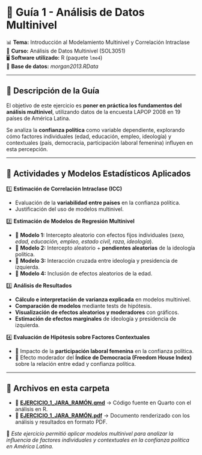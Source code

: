 # 📂 Guía 1 - Análisis de Datos Multinivel  

📊 **Tema:** Introducción al Modelamiento Multinivel y Correlación Intraclase  
📅 **Curso:** Análisis de Datos Multinivel (SOL3051)  
🖥 **Software utilizado:** R (paquete `lme4`)  
📂 **Base de datos:** *morgan2013.RData*  

---

## 📖 **Descripción de la Guía**  
El objetivo de este ejercicio es **poner en práctica los fundamentos del análisis multinivel**, utilizando datos de la encuesta LAPOP 2008 en 19 países de América Latina.  

Se analiza la **confianza política** como variable dependiente, explorando cómo factores individuales (edad, educación, empleo, ideología) y contextuales (país, democracia, participación laboral femenina) influyen en esta percepción.  

---

## 🎯 **Actividades y Modelos Estadísticos Aplicados**  

1️⃣ **Estimación de Correlación Intraclase (ICC)**  
   - Evaluación de la **variabilidad entre países** en la confianza política.  
   - Justificación del uso de modelos multinivel.  

2️⃣ **Estimación de Modelos de Regresión Multinivel**  
   - 📌 **Modelo 1:** Intercepto aleatorio con efectos fijos individuales (*sexo, edad, educación, empleo, estado civil, raza, ideología*).  
   - 📌 **Modelo 2:** Intercepto aleatorio + **pendientes aleatorias** de la ideología política.  
   - 📌 **Modelo 3:** Interacción cruzada entre ideología y presidencia de izquierda.  
   - 📌 **Modelo 4:** Inclusión de efectos aleatorios de la edad.  

3️⃣ **Análisis de Resultados**  
   - **Cálculo e interpretación de varianza explicada** en modelos multinivel.  
   - **Comparación de modelos** mediante tests de hipótesis.  
   - **Visualización de efectos aleatorios y moderadores** con gráficos.  
   - **Estimación de efectos marginales** de ideología y presidencia de izquierda.  

4️⃣ **Evaluación de Hipótesis sobre Factores Contextuales**  
   - 📌 Impacto de la **participación laboral femenina** en la confianza política.  
   - 📌 Efecto moderador del **Índice de Democracia (Freedom House Index)** sobre la relación entre edad y confianza política.  

---

## 📂 **Archivos en esta carpeta**
- 📄 [**EJERCICIO_1_JARA_RAMÓN.qmd**](EJERCICIO_1_JARA_RAMON.qmd) → Código fuente en Quarto con el análisis en R.  
- 📜 [**EJERCICIO_1_JARA_RAMÓN.pdf**](EJERCICIO-1_JARA_RAMON.pdf) → Documento renderizado con los análisis y resultados en formato PDF.  


📌 *Este ejercicio permitió aplicar modelos multinivel para analizar la influencia de factores individuales y contextuales en la confianza política en América Latina.*  
